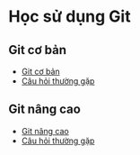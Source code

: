 # Học sử dụng Git
## Git cơ bản

- [Git cơ bản](git-coban.md)
- [Câu hỏi thường gặp](git-coban-faq.md)


## Git nâng cao

- [Git nâng cao](git-nangcao.md)
- [Câu hỏi thường gặp](git-nangcao-faq.md)
